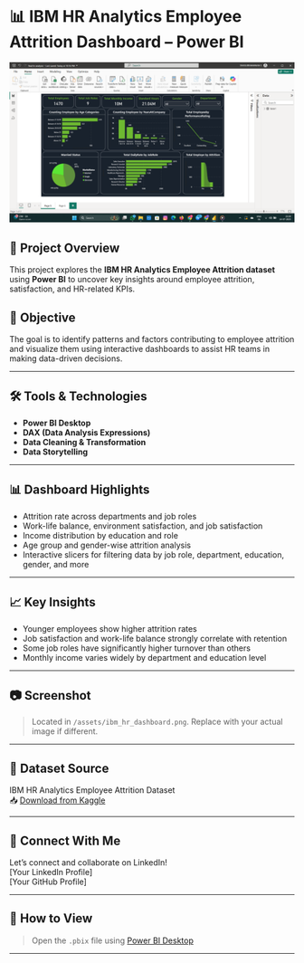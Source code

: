 # 📊 IBM HR Analytics Employee Attrition Dashboard – Power BI

![Dashboard Screenshot](Ibm_hr_analysis.png)

## 📁 Project Overview
This project explores the **IBM HR Analytics Employee Attrition dataset** using **Power BI** to uncover key insights around employee attrition, satisfaction, and HR-related KPIs.

## 🎯 Objective
The goal is to identify patterns and factors contributing to employee attrition and visualize them using interactive dashboards to assist HR teams in making data-driven decisions.

---

## 🛠️ Tools & Technologies
- **Power BI Desktop**
- **DAX (Data Analysis Expressions)**
- **Data Cleaning & Transformation**
- **Data Storytelling**

---

## 📊 Dashboard Highlights
- Attrition rate across departments and job roles
- Work-life balance, environment satisfaction, and job satisfaction
- Income distribution by education and role
- Age group and gender-wise attrition analysis
- Interactive slicers for filtering data by job role, department, education, gender, and more

---

## 📈 Key Insights
- Younger employees show higher attrition rates
- Job satisfaction and work-life balance strongly correlate with retention
- Some job roles have significantly higher turnover than others
- Monthly income varies widely by department and education level

---

## 📷 Screenshot
> Located in `/assets/ibm_hr_dashboard.png`. Replace with your actual image if different.

---

## 📎 Dataset Source
IBM HR Analytics Employee Attrition Dataset  
📥 [Download from Kaggle](https://www.kaggle.com/datasets/pavansubhasht/ibm-hr-analytics-attrition-dataset)

---

## 🔗 Connect With Me
Let’s connect and collaborate on LinkedIn!  
[Your LinkedIn Profile]  
[Your GitHub Profile]

---

## 📌 How to View
> Open the `.pbix` file using [Power BI Desktop](https://powerbi.microsoft.com/desktop/)

---

